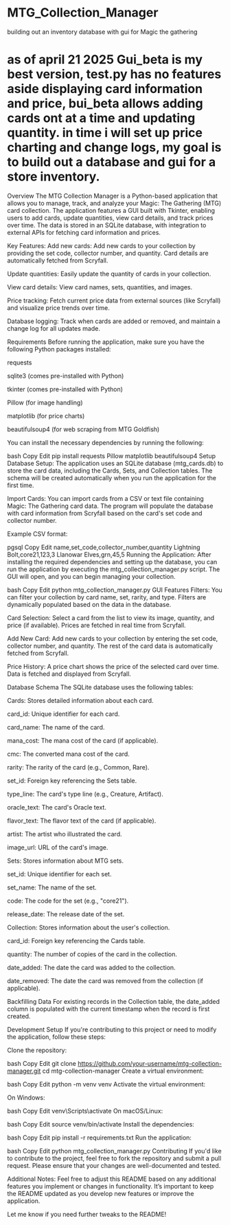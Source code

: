 # MTG_Collection_Manager
building out an inventory database with gui for Magic the gathering

# as of april 21 2025 Gui_beta is my best version, test.py has no features aside displaying card information and price, bui_beta allows adding cards ont at a time and updating quantity. in time i will set up price charting and change logs, my goal is to build out a database and gui for a store inventory. 

Overview
The MTG Collection Manager is a Python-based application that allows you to manage, track, and analyze your Magic: The Gathering (MTG) card collection. The application features a GUI built with Tkinter, enabling users to add cards, update quantities, view card details, and track prices over time. The data is stored in an SQLite database, with integration to external APIs for fetching card information and prices.

Key Features:
Add new cards: Add new cards to your collection by providing the set code, collector number, and quantity. Card details are automatically fetched from Scryfall.

Update quantities: Easily update the quantity of cards in your collection.

View card details: View card names, sets, quantities, and images.

Price tracking: Fetch current price data from external sources (like Scryfall) and visualize price trends over time.

Database logging: Track when cards are added or removed, and maintain a change log for all updates made.

Requirements
Before running the application, make sure you have the following Python packages installed:

requests

sqlite3 (comes pre-installed with Python)

tkinter (comes pre-installed with Python)

Pillow (for image handling)

matplotlib (for price charts)

beautifulsoup4 (for web scraping from MTG Goldfish)

You can install the necessary dependencies by running the following:

bash
Copy
Edit
pip install requests Pillow matplotlib beautifulsoup4
Setup
Database Setup: The application uses an SQLite database (mtg_cards.db) to store the card data, including the Cards, Sets, and Collection tables. The schema will be created automatically when you run the application for the first time.

Import Cards: You can import cards from a CSV or text file containing Magic: The Gathering card data. The program will populate the database with card information from Scryfall based on the card's set code and collector number.

Example CSV format:

pgsql
Copy
Edit
name,set_code,collector_number,quantity
Lightning Bolt,core21,123,3
Llanowar Elves,grn,45,5
Running the Application: After installing the required dependencies and setting up the database, you can run the application by executing the mtg_collection_manager.py script. The GUI will open, and you can begin managing your collection.

bash
Copy
Edit
python mtg_collection_manager.py
GUI Features
Filters: You can filter your collection by card name, set, rarity, and type. Filters are dynamically populated based on the data in the database.

Card Selection: Select a card from the list to view its image, quantity, and price (if available). Prices are fetched in real time from Scryfall.

Add New Card: Add new cards to your collection by entering the set code, collector number, and quantity. The rest of the card data is automatically fetched from Scryfall.

Price History: A price chart shows the price of the selected card over time. Data is fetched and displayed from Scryfall.

Database Schema
The SQLite database uses the following tables:

Cards: Stores detailed information about each card.

card_id: Unique identifier for each card.

card_name: The name of the card.

mana_cost: The mana cost of the card (if applicable).

cmc: The converted mana cost of the card.

rarity: The rarity of the card (e.g., Common, Rare).

set_id: Foreign key referencing the Sets table.

type_line: The card's type line (e.g., Creature, Artifact).

oracle_text: The card's Oracle text.

flavor_text: The flavor text of the card (if applicable).

artist: The artist who illustrated the card.

image_url: URL of the card's image.

Sets: Stores information about MTG sets.

set_id: Unique identifier for each set.

set_name: The name of the set.

code: The code for the set (e.g., "core21").

release_date: The release date of the set.

Collection: Stores information about the user's collection.

card_id: Foreign key referencing the Cards table.

quantity: The number of copies of the card in the collection.

date_added: The date the card was added to the collection.

date_removed: The date the card was removed from the collection (if applicable).

Backfilling Data
For existing records in the Collection table, the date_added column is populated with the current timestamp when the record is first created.

Development Setup
If you're contributing to this project or need to modify the application, follow these steps:

Clone the repository:

bash
Copy
Edit
git clone https://github.com/your-username/mtg-collection-manager.git
cd mtg-collection-manager
Create a virtual environment:

bash
Copy
Edit
python -m venv venv
Activate the virtual environment:

On Windows:

bash
Copy
Edit
venv\Scripts\activate
On macOS/Linux:

bash
Copy
Edit
source venv/bin/activate
Install the dependencies:

bash
Copy
Edit
pip install -r requirements.txt
Run the application:

bash
Copy
Edit
python mtg_collection_manager.py
Contributing
If you'd like to contribute to the project, feel free to fork the repository and submit a pull request. Please ensure that your changes are well-documented and tested.

Additional Notes:
Feel free to adjust this README based on any additional features you implement or changes in functionality. It’s important to keep the README updated as you develop new features or improve the application.

Let me know if you need further tweaks to the README!
